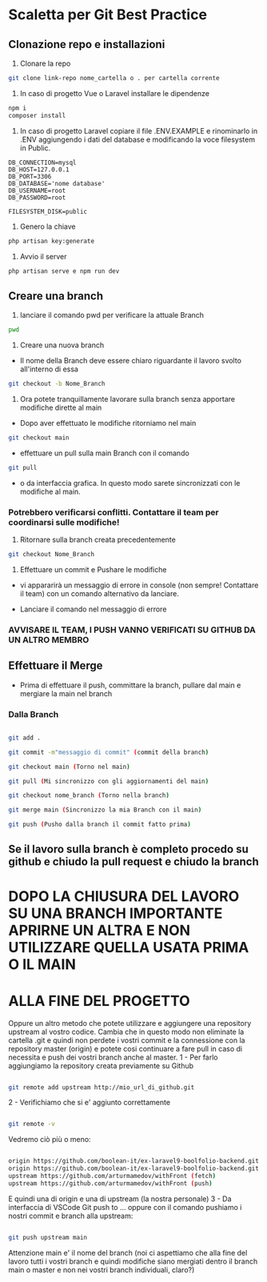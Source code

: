 # Scaletta per Git Best Practice

## Clonazione repo e installazioni

1. Clonare la repo 

```bash
git clone link-repo nome_cartella o . per cartella corrente
```

1. In caso di progetto Vue o Laravel installare le dipendenze

```bash
npm i
composer install
```

1. In caso di progetto Laravel copiare il file .ENV.EXAMPLE e rinominarlo in .ENV aggiungendo i dati del database e modificando la voce filesystem in Public.

```ENV
DB_CONNECTION=mysql
DB_HOST=127.0.0.1
DB_PORT=3306
DB_DATABASE='nome database'
DB_USERNAME=root
DB_PASSWORD=root

FILESYSTEM_DISK=public
```
1. Genero la chiave

```bash
php artisan key:generate
```

1. Avvio il server

```bash
php artisan serve e npm run dev
```

## Creare una branch

1. lanciare il comando pwd per verificare la attuale Branch

```bash
pwd
```

1. Creare una nuova branch 

- Il nome della Branch deve essere chiaro riguardante il lavoro svolto all'interno di essa

```bash
git checkout -b Nome_Branch
```

1. Ora potete tranquillamente lavorare sulla branch senza apportare modifiche dirette al main

- Dopo aver effettuato le modifiche ritorniamo nel main

```bash
git checkout main
```

- effettuare un pull sulla main Branch con il comando

```bash
git pull
```

- o da interfaccia grafica. In questo modo sarete sincronizzati con le modifiche al main.

### Potrebbero verificarsi conflitti. Contattare il team per coordinarsi sulle modifiche!

1. Ritornare sulla branch creata precedentemente 

```bash
git checkout Nome_Branch
```

1. Effettuare un commit e Pushare le modifiche

- vi appararirà un messaggio di errore in console (non sempre! Contattare il team) con un comando alternativo da lanciare.

- Lanciare il comando nel messaggio di errore

### AVVISARE IL TEAM, I PUSH VANNO VERIFICATI SU GITHUB DA UN ALTRO MEMBRO

## Effettuare il Merge

- Prima di effettuare il push, committare la branch, pullare dal main e mergiare la main nel branch

### Dalla Branch

```bash

git add .

git commit -m"messaggio di commit" (commit della branch)

git checkout main (Torno nel main)

git pull (Mi sincronizzo con gli aggiornamenti del main)

git checkout nome_branch (Torno nella branch)

git merge main (Sincronizzo la mia Branch con il main)

git push (Pusho dalla branch il commit fatto prima)

```

## Se il lavoro sulla branch è completo procedo su github e chiudo la pull request e chiudo la branch

# DOPO LA CHIUSURA DEL LAVORO SU UNA BRANCH IMPORTANTE APRIRNE UN ALTRA E NON UTILIZZARE QUELLA USATA PRIMA O IL MAIN 


# ALLA FINE DEL PROGETTO

Oppure un altro metodo che potete utilizzare e aggiungere una repository upstream al vostro codice.
Cambia che in questo modo non eliminate la cartella .git e quindi non perdete i vostri commit e la connessione con la repository master (origin) e potete cosi continuare a fare pull in caso di necessita e push dei vostri branch anche al master.
1 - Per farlo aggiungiamo la repository creata previamente su Github

```bash

git remote add upstream http://mio_url_di_github.git

```

2 - Verifichiamo che si e' aggiunto correttamente

```bash

git remote -v

```

Vedremo ciò più o meno:

```bash

origin https://github.com/boolean-it/ex-laravel9-boolfolio-backend.git (fetch)
origin https://github.com/boolean-it/ex-laravel9-boolfolio-backend.git (push)
upstream https://github.com/arturmamedov/withFront (fetch)
upstream https://github.com/arturmamedov/withFront (push)

```

E quindi una di origin e una di upstream (la nostra personale)
3 -  Da interfaccia di VSCode Git push to ... oppure con il comando pushiamo i nostri commit e branch alla upstream:

```bash

git push upstream main

```

Attenzione main e' il nome del branch (noi ci aspettiamo che alla fine del lavoro tutti i vostri branch e quindi modifiche siano mergiati dentro il branch main o master e non nei vostri branch individuali, claro?)
